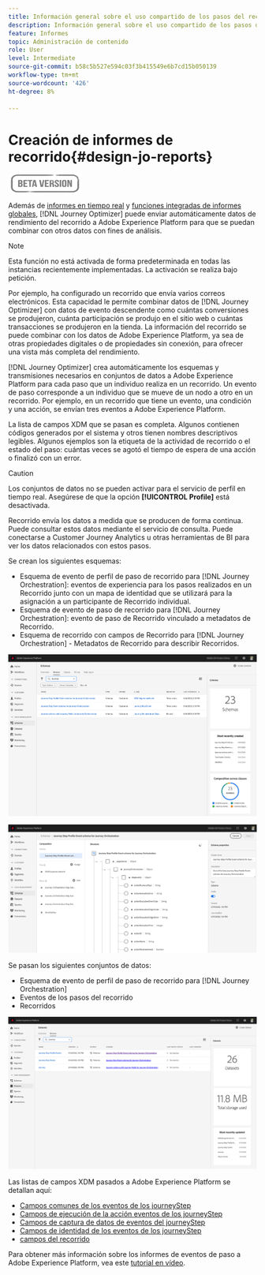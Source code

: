 ```yaml
---
title: Información general sobre el uso compartido de los pasos del recorrido
description: Información general sobre el uso compartido de los pasos del recorrido
feature: Informes
topic: Administración de contenido
role: User
level: Intermediate
source-git-commit: b58c5b527e594c03f3b415549e6b7cd15b050139
workflow-type: tm+mt
source-wordcount: '426'
ht-degree: 8%

---
```


# Creación de informes de recorrido{#design-jo-reports}

![](../assets/do-not-localize/badge.png)

Además de [informes en tiempo real](live-report.md) y [funciones integradas de informes globales](global-report.md), [!DNL Journey Optimizer] puede enviar automáticamente datos de rendimiento del recorrido a Adobe Experience Platform para que se puedan combinar con otros datos con fines de análisis.

>[!NOTE]
>
>Esta función no está activada de forma predeterminada en todas las instancias recientemente implementadas. La activación se realiza bajo petición.

Por ejemplo, ha configurado un recorrido que envía varios correos electrónicos. Esta capacidad le permite combinar datos de [!DNL Journey Optimizer] con datos de evento descendente como cuántas conversiones se produjeron, cuánta participación se produjo en el sitio web o cuántas transacciones se produjeron en la tienda. La información del recorrido se puede combinar con los datos de Adobe Experience Platform, ya sea de otras propiedades digitales o de propiedades sin conexión, para ofrecer una vista más completa del rendimiento.

[!DNL Journey Optimizer] crea automáticamente los esquemas y transmisiones necesarios en conjuntos de datos a Adobe Experience Platform para cada paso que un individuo realiza en un recorrido. Un evento de paso corresponde a un individuo que se mueve de un nodo a otro en un recorrido. Por ejemplo, en un recorrido que tiene un evento, una condición y una acción, se envían tres eventos a Adobe Experience Platform.

La lista de campos XDM que se pasan es completa. Algunos contienen códigos generados por el sistema y otros tienen nombres descriptivos legibles. Algunos ejemplos son la etiqueta de la actividad de recorrido o el estado del paso: cuántas veces se agotó el tiempo de espera de una acción o finalizó con un error.

>[!CAUTION]
>
>Los conjuntos de datos no se pueden activar para el servicio de perfil en tiempo real. Asegúrese de que la opción **[!UICONTROL Profile]** está desactivada.

Recorrido envía los datos a medida que se producen de forma continua. Puede consultar estos datos mediante el servicio de consulta. Puede conectarse a Customer Journey Analytics u otras herramientas de BI para ver los datos relacionados con estos pasos.

Se crean los siguientes esquemas:

* Esquema de evento de perfil de paso de recorrido para [!DNL Journey Orchestration]: eventos de experiencia para los pasos realizados en un Recorrido junto con un mapa de identidad que se utilizará para la asignación a un participante de Recorrido individual.
* Esquema de evento de paso de recorrido para [!DNL Journey Orchestration]: evento de paso de Recorrido vinculado a metadatos de Recorrido.
* Esquema de recorrido con campos de Recorrido para [!DNL Journey Orchestration] - Metadatos de Recorrido para describir Recorridos.

![](../assets/sharing1.png)

![](../assets/sharing2.png)

Se pasan los siguientes conjuntos de datos:

* Esquema de evento de perfil de paso de recorrido para [!DNL Journey Orchestration]
* Eventos de los pasos del recorrido
* Recorridos

![](../assets/sharing3.png)

Las listas de campos XDM pasados a Adobe Experience Platform se detallan aquí:

* [Campos comunes de los eventos de los journeyStep](../reports/sharing-common-fields.md)
* [Campos de ejecución de la acción eventos de los journeyStep](../reports/sharing-execution-fields.md)
* [Campos de captura de datos de eventos del journeyStep](../reports/sharing-fetch-fields.md)
* [Campos de identidad de los eventos de los journeyStep](../reports/sharing-identity-fields.md)
* [campos del recorrido](../reports/sharing-journey-fields.md)

Para obtener más información sobre los informes de eventos de paso a Adobe Experience Platform, vea este [tutorial en vídeo](https://experienceleague.adobe.com/docs/journey-orchestration-learn/tutorials/reporting-step-events-to-adobe-experience-platform.html).
